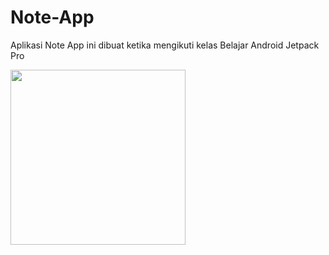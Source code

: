# Note-App
Aplikasi Note App ini dibuat ketika mengikuti kelas Belajar Android Jetpack Pro

<img src="https://github.com/Chairullatif/Picture/blob/main/Note-App/Note-App.gif?raw=true" width="280px">